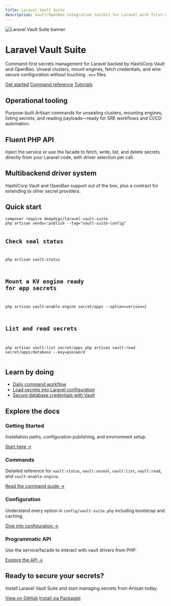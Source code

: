 ```yaml
---
title: Laravel Vault Suite
description: Vault/OpenBao integration toolkit for Laravel with first-class Artisan workflows.
---
```


![Laravel Vault Suite banner](assets/banner.svg)

<div class="hero">
  <div class="hero__content">
    <h1>Laravel Vault Suite</h1>
    <p>Command-first secrets management for Laravel backed by HashiCorp Vault and OpenBao. Unseal clusters, mount engines, fetch credentials, and wire secure configuration without touching <code>.env</code> files.</p>
    <p class="hero__cta">
      <a class="md-button md-button--primary" href="getting-started/">Get started</a>
      <a class="md-button" href="commands/">Command reference</a>
      <a class="md-button" href="tutorials/">Tutorials</a>
    </p>
  </div>
</div>

<section class="feature-grid">
  <article>
    <h2>Operational tooling</h2>
    <p>Purpose-built Artisan commands for unsealing clusters, mounting engines, listing secrets, and reading payloads—ready for SRE workflows and CI/CD automation.</p>
  </article>
  <article>
    <h2>Fluent PHP API</h2>
    <p>Inject the service or use the facade to fetch, write, list, and delete secrets directly from your Laravel code, with driver selection per call.</p>
  </article>
  <article>
    <h2>Multibackend driver system</h2>
    <p>HashiCorp Vault and OpenBao support out of the box, plus a contract for extending to other secret providers.</p>
  </article>
</section>

<section class="split">
  <div>
    <h2>Quick start</h2>
    <pre><code class="language-bash">composer require deepdigs/laravel-vault-suite
php artisan vendor:publish --tag="vault-suite-config"

# Check seal status
php artisan vault:status

# Mount a KV engine ready for app secrets
php artisan vault:enable-engine secret/apps --option=version=2

# List and read secrets
php artisan vault:list secret/apps
php artisan vault:read secret/apps/database --key=password
</code></pre>
  </div>
  <div>
    <h2>Learn by doing</h2>
    <ul>
      <li><a href="tutorials/#1-daily-command-workflow">Daily command workflow</a></li>
      <li><a href="tutorials/#2-loading-secrets-into-laravel-configuration">Load secrets into Laravel configuration</a></li>
      <li><a href="tutorials/#3-securing-database-credentials-with-vault">Secure database credentials with Vault</a></li>
    </ul>
  </div>
</section>

<section class="resources">
  <h2>Explore the docs</h2>
  <div class="card-grid">
    <div class="card">
      <h3>Getting Started</h3>
      <p>Installation paths, configuration publishing, and environment setup.</p>
      <a href="getting-started/">Start here →</a>
    </div>
    <div class="card">
      <h3>Commands</h3>
      <p>Detailed reference for <code>vault:status</code>, <code>vault:unseal</code>, <code>vault:list</code>, <code>vault:read</code>, and <code>vault:enable-engine</code>.</p>
      <a href="commands/">Read the command guide →</a>
    </div>
    <div class="card">
      <h3>Configuration</h3>
      <p>Understand every option in <code>config/vault-suite.php</code> including bootstrap and caching.</p>
      <a href="configuration/">Dive into configuration →</a>
    </div>
    <div class="card">
      <h3>Programmatic API</h3>
      <p>Use the service/facade to interact with vault drivers from PHP.</p>
      <a href="api/">Explore the API →</a>
    </div>
  </div>
</section>

<section class="cta">
  <h2>Ready to secure your secrets?</h2>
  <p>Install Laravel Vault Suite and start managing secrets from Artisan today.</p>
  <p>
    <a class="md-button md-button--primary" href="https://github.com/omar-karray/laravel-vault-suite">View on GitHub</a>
    <a class="md-button" href="https://packagist.org/packages/deepdigs/laravel-vault-suite">Install via Packagist</a>
  </p>
</section>

